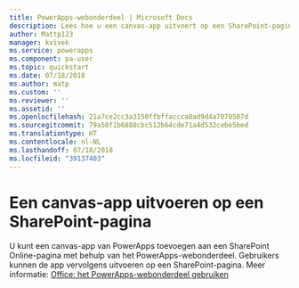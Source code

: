 ```yaml
---
title: PowerApps-webonderdeel | Microsoft Docs
description: Lees hoe u een canvas-app uitvoert op een SharePoint-pagina.
author: Mattp123
manager: kvivek
ms.service: powerapps
ms.component: pa-user
ms.topic: quickstart
ms.date: 07/18/2018
ms.author: matp
ms.custom: ''
ms.reviewer: ''
ms.assetid: ''
ms.openlocfilehash: 21a7ce2cc3a3150ffbffaccca8ad9d4a7070507d
ms.sourcegitcommit: 79a58f1b6880cbc512b64cde71a4d532cebe5bed
ms.translationtype: HT
ms.contentlocale: nl-NL
ms.lasthandoff: 07/18/2018
ms.locfileid: "39137403"
---
```

# <a name="run-a-canvas-app-from-a-sharepoint-page"></a>Een canvas-app uitvoeren op een SharePoint-pagina

U kunt een canvas-app van PowerApps toevoegen aan een SharePoint Online-pagina met behulp van het PowerApps-webonderdeel. Gebruikers kunnen de app vervolgens uitvoeren op een SharePoint-pagina. Meer informatie: [Office: het PowerApps-webonderdeel gebruiken](https://support.office.com/article/use-the-powerapps-web-part-6285f05e-e441-408a-99d7-aa688195cd1c?ui=en-US&rs=en-US&ad=US)